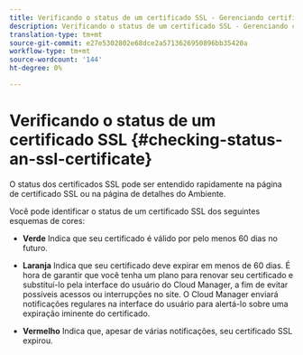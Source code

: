 ```yaml
---
title: Verificando o status de um certificado SSL - Gerenciando certificados SSL
description: Verificando o status de um certificado SSL - Gerenciando certificados SSL
translation-type: tm+mt
source-git-commit: e27e5302802e68dce2a5713626950896bb35420a
workflow-type: tm+mt
source-wordcount: '144'
ht-degree: 0%

---
```



# Verificando o status de um certificado SSL {#checking-status-an-ssl-certificate}

O status dos certificados SSL pode ser entendido rapidamente na página de certificado SSL ou na página de detalhes do Ambiente.

Você pode identificar o status de um certificado SSL dos seguintes esquemas de cores:

* **Verde** Indica que seu certificado é válido por pelo menos 60 dias no futuro.

* **Laranja** Indica que seu certificado deve expirar em menos de 60 dias. É hora de garantir que você tenha um plano para renovar seu certificado e substituí-lo pela interface do usuário do Cloud Manager, a fim de evitar possíveis acessos ou interrupções no site. O Cloud Manager enviará notificações regulares na interface do usuário para alertá-lo sobre uma expiração iminente do certificado.

* **Vermelho** Indica que, apesar de várias notificações, seu certificado SSL expirou.